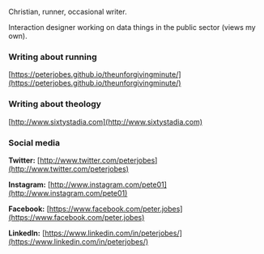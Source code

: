 Christian, runner, occasional writer. 

Interaction designer working on data things in the public sector (views my own).

### Writing about running

[https://peterjobes.github.io/theunforgivingminute/](https://peterjobes.github.io/theunforgivingminute/)

### Writing about theology

[http://www.sixtystadia.com](http://www.sixtystadia.com)

### Social media

**Twitter:** [http://www.twitter.com/peterjobes](http://www.twitter.com/peterjobes)

**Instagram:** [http://www.instagram.com/pete01](http://www.instagram.com/pete01)

**Facebook:** [https://www.facebook.com/peter.jobes](https://www.facebook.com/peter.jobes)

**LinkedIn:** [https://www.linkedin.com/in/peterjobes/](https://www.linkedin.com/in/peterjobes/)
